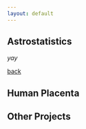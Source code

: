 ```yaml
---
layout: default
---
```


## Astrostatistics

_yay_

[back](./)

## Human Placenta

## Other Projects
